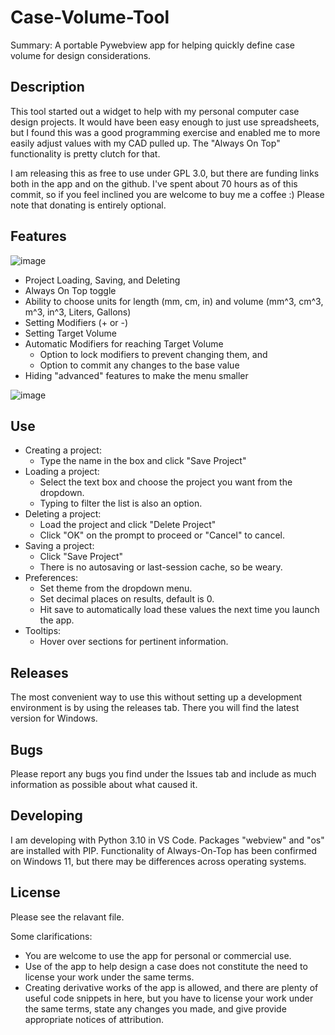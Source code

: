 # Case-Volume-Tool
Summary:
A portable Pywebview app for helping quickly define case volume for design considerations. 

## Description
This tool started out a widget to help with my personal computer case design projects. It would have been easy enough to just use spreadsheets, but I found this was a good programming exercise and enabled me to more easily adjust values with my CAD pulled up. The "Always On Top" functionality is pretty clutch for that. 

I am releasing this as free to use under GPL 3.0, but there are funding links both in the app and on the github. I've spent about 70 hours as of this commit, so if you feel inclined you are welcome to buy me a coffee :) Please note that donating is entirely optional. 

## Features
![image](https://github.com/idleDevel/Case-Volume-Tool/assets/20792330/1e7db816-c08d-4c95-aa2a-49b134e3f523)

- Project Loading, Saving, and Deleting
- Always On Top toggle
- Ability to choose units for length (mm, cm, in) and volume (mm^3, cm^3, m^3, in^3, Liters, Gallons)
- Setting Modifiers (+ or -)
- Setting Target Volume
- Automatic Modifiers for reaching Target Volume
  - Option to lock modifiers to prevent changing them, and
  - Option to commit any changes to the base value
-  Hiding "advanced" features to make the menu smaller 

![image](https://github.com/idleDevel/Case-Volume-Tool/assets/20792330/55c17296-e556-4b6b-a401-23fa9222a0c3)

## Use
- Creating a project:
  - Type the name in the box and click "Save Project"
- Loading a project:
  - Select the text box and choose the project you want from the dropdown. 
  - Typing to filter the list is also an option.
- Deleting a project:
  - Load the project and click "Delete Project"
  - Click "OK" on the prompt to proceed or "Cancel" to cancel.
- Saving a project:
  - Click "Save Project"
  - There is no autosaving or last-session cache, so be weary. 
- Preferences:
  - Set theme from the dropdown menu.
  - Set decimal places on results, default is 0.
  - Hit save to automatically load these values the next time you launch the app.
- Tooltips:
  - Hover over sections for pertinent information. 

## Releases
The most convenient way to use this without setting up a development environment is by using the releases tab. There you will find the latest version for Windows. 

## Bugs
Please report any bugs you find under the Issues tab and include as much information as possible about what caused it. 

## Developing
I am developing with Python 3.10 in VS Code. Packages "webview" and "os" are installed with PIP. Functionality of Always-On-Top has been confirmed on Windows 11, but there may be differences across operating systems. 

## License
Please see the relavant file. 

Some clarifications: 
- You are welcome to use the app for personal or commercial use. 
- Use of the app to help design a case does not constitute the need to license your work under the same terms. 
- Creating derivative works of the app is allowed, and there are plenty of useful code snippets in here, but you have to license your work under the same terms, state any changes you made, and give provide appropriate notices of attribution. 